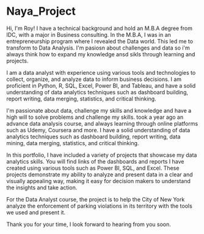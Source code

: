 # Naya_Project
Hi, I'm Roy! I have a technical background and hold an M.B.A degree from IDC, with a major in Business consulting. 
In the M.B.A, I was in an entrepreneurship program where I revealed the Data world. This led me to transform to Data Analysis. I'm pasiosn about challenges and data so i'm always think how to expand my knowledge ansd sikls through learning and projects.  

I am a data analyst with experience using various tools and technologies to collect, organize, and analyze data to inform business decisions. I am proficient in Python, R, SQL, Excel, Power BI, and Tableau, and have a solid understanding of data analytics techniques such as dashboard building, report writing, data merging, statistics, and critical thinking.

I'm passionate about data, challenge my skills and knowledge and have a high will to solve problems and challenge my skills. took a year ago an advance data analysis course, and always learning through online platforms such as Udemy, Coursera and more.
I have a solid understanding of data analytics techniques such as dashboard building, report writing, data mining, data merging, statistics, and critical thinking.

In this portfolio, I have included a variety of projects that showcase my data analytics skills. You will find links of the dashboards and reports I have created using various tools such as Power BI, SQL, and Excel. 
These projects demonstrate my ability to analyze and present data in a clear and visually appealing way, making it easy for decision makers to understand the insights and take action.

For the Data Analyst course, the project is to help the City of New York analyze the enforcement of parking violations in its territory with the tools we used and present it.

Thank you for your time, I look forward to hearing from you soon.

